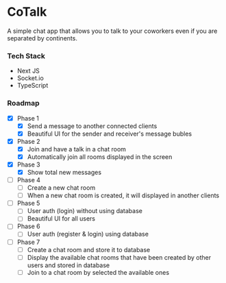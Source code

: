 # CoTalk
A simple chat app that allows you to talk to your coworkers even if you are separated by continents.

### Tech Stack
- Next JS
- Socket.io
- TypeScript

### Roadmap
- [x] Phase 1
  - [x] Send a message to another connected clients
  - [x] Beautiful UI for the sender and receiver's message bubles
- [x] Phase 2
  - [x] Join and have a talk in a chat room
  - [x] Automatically join all rooms displayed in the screen
- [x] Phase 3
  - [x] Show total new messages
- [ ] Phase 4
  - [ ] Create a new chat room
  - [ ] When a new chat room is created, it will displayed in another clients
- [ ] Phase 5
  - [ ] User auth (login) without using database
  - [ ] Beautiful UI for all users
- [ ] Phase 6
  - [ ] User auth (register & login) using database
- [ ] Phase 7
  - [ ] Create a chat room and store it to database
  - [ ] Display the available chat rooms that have been created by other users and stored in database
  - [ ] Join to a chat room by selected the available ones

